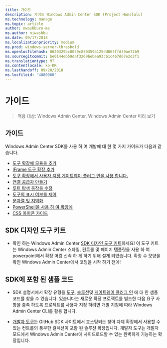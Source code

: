 ```yaml
---
title: 가이드
description: 가이드 Windows Admin Center SDK (Project Honolulu)
ms.technology: manage
ms.topic: article
author: nwashburn-ms
ms.author: niwashbu
ms.date: 09/17/2018
ms.localizationpriority: medium
ms.prod: windows-server-threshold
ms.openlocfilehash: 0620329bc0059c830359a125dd865ffd39ae72b9
ms.sourcegitcommit: be0144eb59daf3269bebea93cb1c467d67e2d2f1
ms.translationtype: MT
ms.contentlocale: ko-KR
ms.lasthandoff: 09/20/2018
ms.locfileid: "4080960"
---
```

# 가이드

>적용 대상: Windows Admin Center, Windows Admin Center 미리 보기

## 가이드
Windows Admin Center SDK를 사용 하 여 개발에 대 한 몇 가지 가이드가 다음과 같습니다.

- [도구 확장에 모듈을 추가](guides/add-module.md)
- [IFrame 도구 확장 추가](guides/add-iframe.md)
- [도구 확장에서 사용자 지정 게이트웨이 플러그 인을 사용 합니다.](guides/use-custom-gateway-plugin.md)
- [연결 공급자 만들기](guides/create-connection-provider.md)
- [루트 탐색 동작을 수정](guides/modify-root-navigation.md)
- [도구의 표시 여부를 제어](guides/dynamic-tool-display.md)
- [문자열 및 지역화](guides/strings-localization.md)
- [PowerShell을 사용 하 여 확장에](guides/powershell.md)
- [CSS 아이콘 가이드](guides/cssicons.md)

## SDK 디자인 도구 키트

- 확인 하는 Windows Admin Center [SDK 디자인 도구 키트](https://github.com/Microsoft/windows-admin-center-sdk/blob/master/WindowsAdminCenterDesignToolkit.zip)하세요! 이 도구 키트는 Windows Admin Center 스타일, 컨트롤 및 페이지 템플릿을 사용 하 여 powerpoint에서 확장 머킹 신속 하 게 하기 위해 설계 되었습니다. 확장 수 모양을 확인 Windows Admin Center에서 코딩을 시작 하기 전에!

## SDK에 포함 된 샘플 코드

- SDK 설명서에서 확장 유형을 [도구](develop-tool.md), [솔루션](develop-solution.md)및 [게이트웨이 플러그 인](develop-gateway-plugin.md) 에 대 한 샘플 코드를 찾을 수 있습니다. 있습니다는 새로운 확장 프로젝트를 빌드한 다음 요구 사항을 충족 하도록 프로젝트를 사용자 지정 하려면 개별 지침에 따라 Windows Admin Center CLI를 활용 합니다.

- [개발자 도구](https://aka.ms/wacsdk)는 GitHub SDK 사이트에서 호스팅되는 찾아 자체 확장에서 사용할 수 있는 컨트롤의 풍부한 컬렉션이 포함 된 솔루션 확장입니다.  개발자 도구는 개발자 모드에서 Windows Admin Center에 사이드로드할 수 있는 완벽하게 기능하는 확장입니다.

